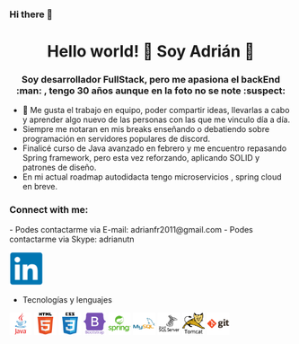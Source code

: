 ### Hi there 👋
<h1 align="center">Hello world! 👋 Soy Adrián 🙂</h1>
<h3 align="center"> Soy desarrollador FullStack, pero me apasiona el backEnd :man: , tengo 30 años aunque en la foto no se note :suspect:  </h3>

- 🤝 Me gusta el trabajo en equipo, poder compartir ideas, llevarlas a cabo y aprender algo nuevo de las personas con las que me vinculo día a día. 
- Siempre me notaran en mis breaks enseñando o debatiendo sobre programación en servidores populares de discord.
- Finalicé curso de Java avanzado en febrero y me encuentro repasando Spring framework, pero esta vez reforzando, aplicando SOLID y patrones de diseño. 
- En mi actual roadmap autodidacta tengo microservicios , spring cloud en breve.

<h3 align="left">Connect with me:</h3>
- Podes contactarme via E-mail: adrianfr2011@gmail.com
- Podes contactarme via Skype: adrianutn

<a href="https://www.linkedin.com/in/adrian-fernandez-rosa/" > <img src ="https://raw.githubusercontent.com/devicons/devicon/2ae2a900d2f041da66e950e4d48052658d850630/icons/linkedin/linkedin-original.svg" alt="linkedin" width="60" height="60"/></a>

* Tecnologías y lenguajes
<p align="left">
  <a>
  <img src ="https://raw.githubusercontent.com/devicons/devicon/2ae2a900d2f041da66e950e4d48052658d850630/icons/java/java-original-wordmark.svg" alt="java" width="40" height="40"/>
 <img src="https://raw.githubusercontent.com/devicons/devicon/master/icons/html5/html5-original-wordmark.svg" alt="html5" width="40" height="40"/>  
  <img src ="https://raw.githubusercontent.com/devicons/devicon/master/icons/css3/css3-original-wordmark.svg" alt="css3" width="40" height="40"/>
  <img src ="https://raw.githubusercontent.com/devicons/devicon/2ae2a900d2f041da66e950e4d48052658d850630/icons/bootstrap/bootstrap-plain-wordmark.svg" alt="bootstrap" width="40" height="40"/>
    <img src ="https://raw.githubusercontent.com/devicons/devicon/2ae2a900d2f041da66e950e4d48052658d850630/icons/spring/spring-original-wordmark.svg" alt="spring" width="40" height="40"/>
 <img src ="https://raw.githubusercontent.com/devicons/devicon/2ae2a900d2f041da66e950e4d48052658d850630/icons/mysql/mysql-original-wordmark.svg" alt="mysql" width="40" height="40"/>
    
<img src ="https://raw.githubusercontent.com/devicons/devicon/2ae2a900d2f041da66e950e4d48052658d850630/icons/microsoftsqlserver/microsoftsqlserver-plain-wordmark.svg" alt="sql Server" width="40" height="40"/>
<img src ="https://raw.githubusercontent.com/devicons/devicon/2ae2a900d2f041da66e950e4d48052658d850630/icons/tomcat/tomcat-original-wordmark.svg" alt="apache tomcat" width="40" height="40"/>   
 <img src ="https://raw.githubusercontent.com/devicons/devicon/2ae2a900d2f041da66e950e4d48052658d850630/icons/git/git-original-wordmark.svg" alt="git" width="40" height="40"/>   
    
 
   
</p>
<!--
**Adrian-Fernandez-Rosa/Adrian-Fernandez-Rosa** is a ✨ _special_ ✨ repository because its `README.md` (this file) appears on your GitHub profile.


Here are some ideas to get you started:

- 🔭 I’m currently working on ...
- 🌱 I’m currently learning ...
- 👯 I’m looking to collaborate on ...
- 🤔 I’m looking for help with ...
- 💬 Ask me about ...
- 📫 How to reach me: ...
- 😄 Pronouns: ...
- ⚡ Fun fact: ...
-->
